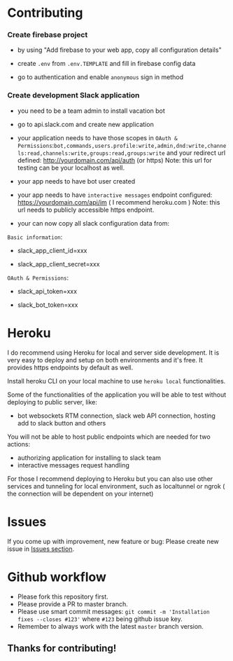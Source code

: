 # Contributing

### Create firebase project

* by using "Add firebase to your web app, copy all configuration details"

* create `.env` from `.env.TEMPLATE` and fill in firebase config data

* go to authentication and enable `anonymous` sign in method


### Create development Slack application

* you need to be a team admin to install vacation bot
* go to api.slack.com and create new application
* your application needs to have those scopes in `OAuth & Permissions`:```bot,commands,users.profile:write,admin,dnd:write,channels:read,channels:write,groups:read,groups:write``` and your redirect url defined: http://yourdomain.com/api/auth (or https) Note: this url for testing can be your localhost as well.

* your app needs to have bot user created
* your app needs to have `interactive messages` endpoint configured: https://yourdomain.com/api/im ( I recommend heroku.com ) Note: this url needs to publicly accessible https endpoint.
* your can now copy all slack configuration data from:

`Basic information`:

* slack_app_client_id=xxx

* slack_app_client_secret=xxx

`OAuth & Permissions`:

* slack_api_token=xxx

* slack_bot_token=xxx


# Heroku

I do recommend using Heroku for local and server side development. It is very easy to deploy and setup on both environments and it's free. It provides https endpoints by default as well.

Install heroku CLI on your local machine to use `heroku local` functionalities.

Some of the functionalities of the application you will be able to test without deploying to public server, like:

* bot websockets RTM connection, slack web API connection, hosting add to slack button and others

You will not be able to host public endpoints which are needed for two actions:

* authorizing application for installing to slack team
* interactive messages request handling

For those I recommend deploying to Heroku but you can also use other services and tunneling for local environment, such as localtunnel or ngrok ( the connection will be dependent on your internet)

# Issues

If you come up with improvement, new feature or bug: Please create new issue in [Issues section](https://github.com/jacekelgda/vacation-status-update/issues).

# Github workflow

* Please fork this repository first.
* Please provide a PR to master branch.
* Please use smart commit messages: `git commit -m 'Installation fixes --closes #123'` where `#123` being github issue key.
* Remember to always work with the latest `master` branch version.

## Thanks for contributing!
